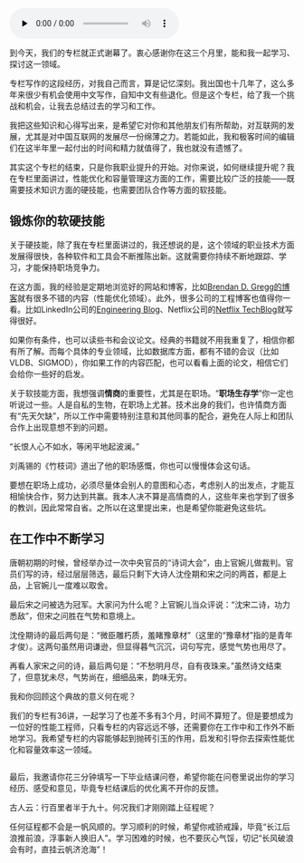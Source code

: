 <audio id="audio" title="结束语 |  不愁明月尽，自有夜珠来" controls="" preload="none"><source id="mp3" src="https://static001.geekbang.org/resource/audio/06/59/06796bcbd759b6b15b90b288fb1e0059.mp3"></audio>

到今天，我们的专栏就正式谢幕了。衷心感谢你在这三个月里，能和我一起学习、探讨这一领域。

专栏写作的这段经历，对我自己而言，算是记忆深刻。我出国也十几年了，这么多年来很少有机会使用中文写作，自知中文有些退化。但是这个专栏，给了我一个挑战和机会，让我去总结过去的学习和工作。

我把这些知识和心得写出来，是希望它对你和其他朋友们有所帮助，对互联网的发展，尤其是对中国互联网的发展尽一份绵薄之力。若能如此，我和极客时间的编辑们在这半年里一起付出的时间和精力就值得了，我也就没有遗憾了。

其实这个专栏的结束，只是你我职业提升的开始。对你来说，如何继续提升呢？我在专栏里面讲过，性能优化和容量管理这方面的工作，需要比较广泛的技能——既需要技术知识方面的硬技能，也需要团队合作等方面的软技能。

## 锻炼你的软硬技能

关于硬技能，除了我在专栏里面讲过的，我还想说的是，这个领域的职业技术方面发展得很快，各种软件和工具会不断推陈出新。这就需要你持续不断地跟踪、学习，才能保持职场竞争力。

在这方面，我的经验是定期地浏览好的网站和博客，比如[Brendan D. Gregg的博客](http://www.brendangregg.com/)就有很多不错的内容（性能优化领域）。此外，很多公司的工程博客也值得你一看。比如LinkedIn公司的[Engineering Blog](https://engineering.linkedin.com/blog)、Netflix公司的[Netflix TechBlog](https://netflixtechblog.com/)就写得很好。

如果你有条件，也可以读些书和会议论文。经典的书籍就不用我重复了，相信你都有所了解。而每个具体的专业领域，比如数据库方面，都有不错的会议（比如VLDB、SIGMOD），你如果工作的内容匹配，也可以看看上面的论文，相信它们会给你一些好的启发。

关于软技能方面，我想强调**情商**的重要性，尤其是在职场。“**职场生存学**”你一定也听说过一些。人是自私的生物，在职场上尤甚。技术出身的我们，也许情商方面有“先天欠缺”，所以工作中需要特别注意和其他同事的配合，避免在人际上和团队合作上出现意想不到的问题。

“长恨人心不如水，等闲平地起波澜。”

刘禹锡的《竹枝词》道出了他的职场感慨，你也可以慢慢体会这句话。

要想在职场上成功，必须尽量体会别人的意图和心态，考虑别人的出发点，才能互相愉快合作，努力达到共赢。我本人决不算是高情商的人，这些年来也学到了很多的教训，因此常常自省。之所以在这里提出来，也是希望你能避免这些坑。

## 在工作中不断学习

唐朝初期的时候，曾经举办过一次中央官员的“诗词大会”，由上官婉儿做裁判。官员们写的诗，经过层层筛选，最后只剩下大诗人沈佺期和宋之问的两首，都是上品，上官婉儿一度难以取舍。

最后宋之问被选为冠军。大家问为什么呢？上官婉儿当众评说：“沈宋二诗，功力悉敌”，但宋之问胜在气势和意境上。

沈佺期诗的最后两句是：“微臣雕朽质，羞睹豫章材”（这里的“豫章材”指的是青年才俊）。这两句虽然用词谦逊，但显得暮气沉沉，词句写完，感觉气势也用尽了。

再看人家宋之问的诗，最后两句是：“不愁明月尽，自有夜珠来。”虽然诗文结束了，但意犹未尽，气势尚在，细细品来，韵味无穷。

我和你回顾这个典故的意义何在呢？

我们的专栏有36讲，一起学习了也差不多有3个月，时间不算短了。但是要想成为一位好的性能工程师，只看专栏的内容远远不够，还需要你在工作中和工作外不断地学习。我希望专栏的内容能够起到抛砖引玉的作用，启发和引导你去探索性能优化和容量效率这一领域。

[<img src="https://static001.geekbang.org/resource/image/f9/80/f9789d75066e2c363a8a8dc1bbe23880.png" alt="">](https://jinshuju.net/f/bu2Vcr)

最后，我邀请你花三分钟填写一下毕业结课问卷，希望你能在问卷里说出你的学习经历、感受和意见，毕竟专栏结课后的优化离不开你的反馈。

古人云：行百里者半于九十。何况我们才刚刚踏上征程呢？

任何征程都不会是一帆风顺的。学习顺利的时候，希望你戒骄戒躁，毕竟“长江后浪推前浪，浮事新人换旧人”。学习困难的时候，也不要灰心气馁，切记“长风破浪会有时，直挂云帆济沧海”！
